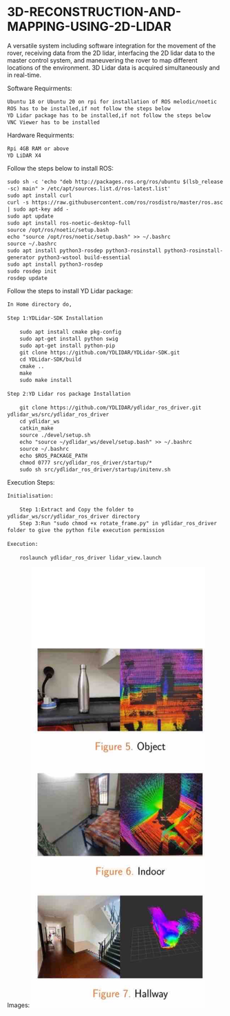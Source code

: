 # 3D-RECONSTRUCTION-AND-MAPPING-USING-2D-LIDAR
A versatile system including software integration for the movement of the rover, receiving data from the 2D lidar, interfacing the 2D lidar data to the master control system, and maneuvering the rover to map different locations of the environment. 3D Lidar data is acquired simultaneously and in real-time.


Software Requirments:

	Ubuntu 18 or Ubuntu 20 on rpi for installation of ROS melodic/noetic
	ROS has to be installed,if not follow the steps below
	YD Lidar package has to be installed,if not follow the steps below
	VNC Viewer has to be installed



Hardware Requirments:

	Rpi 4GB RAM or above
    YD LiDAR X4


Follow the steps below to install ROS:

	sudo sh -c 'echo "deb http://packages.ros.org/ros/ubuntu $(lsb_release -sc) main" > /etc/apt/sources.list.d/ros-latest.list'
	sudo apt install curl
	curl -s https://raw.githubusercontent.com/ros/rosdistro/master/ros.asc | sudo apt-key add -
	sudo apt update
	sudo apt install ros-noetic-desktop-full
	source /opt/ros/noetic/setup.bash
	echo "source /opt/ros/noetic/setup.bash" >> ~/.bashrc
	source ~/.bashrc
	sudo apt install python3-rosdep python3-rosinstall python3-rosinstall-generator python3-wstool build-essential
	sudo apt install python3-rosdep
	sudo rosdep init
	rosdep update

Follow the steps to install YD Lidar package:

	In Home directory do,

	Step 1:YDLidar-SDK Installation

		sudo apt install cmake pkg-config
		sudo apt-get install python swig
		sudo apt-get install python-pip
		git clone https://github.com/YDLIDAR/YDLidar-SDK.git
		cd YDLidar-SDK/build
		cmake ..
		make
		sudo make install

	Step 2:YD Lidar ros package Installation

		git clone https://github.com/YDLIDAR/ydlidar_ros_driver.git ydlidar_ws/src/ydlidar_ros_driver
		cd ydlidar_ws
		catkin_make
		source ./devel/setup.sh
		echo "source ~/ydlidar_ws/devel/setup.bash" >> ~/.bashrc
		source ~/.bashrc
		echo $ROS_PACKAGE_PATH
		chmod 0777 src/ydlidar_ros_driver/startup/*
		sudo sh src/ydlidar_ros_driver/startup/initenv.sh


Execution Steps:

	Initialisation:

		Step 1:Extract and Copy the folder to  ydlidar_ws/scr/ydlidar_ros_driver directory
		Step 3:Run "sudo chmod +x rotate_frame.py" in ydlidar_ros_driver folder to give the python file execution permission

	Execution:
		
		roslaunch ydlidar_ros_driver lidar_view.launch 

Images:
	![Lidar Ouput](images/OutPut3D.png)
	





